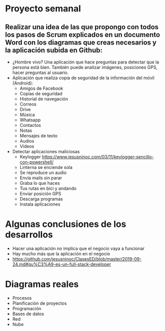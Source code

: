 # Proyecto semanal
## Realizar una idea de las que propongo con todos los pasos de Scrum explicados en un documento Word con los diagramas que creas necesarios y la aplicación subida en Github:
- ¿Hombre vivo? Una aplicación que hace preguntas para detectar que la persona está bien. También puede analizar imágenes, posiciones GPS, hacer preguntas al usuario.
- Aplicación que realiza copia de seguridad de la información del móvil (Android):
  - Amigos de Facebook
  - Copias de seguridad
  - Historial de navegación
  - Correos
  - Drive
  - Música
  - Whatsapp
  - Contactos
  - Notas
  - Mensajes de texto
  - Audios
  - Vídeos
- Detectar aplicaciones maliciosas
  - Keylogger https://www.jesusninoc.com/03/11/keylogger-sencillo-con-powershell/
  - Linterna se enciende sola
  - Se reproduce un audio
  - Envía mails sin parar
  - Graba lo que haces
  - Tus rutas en bici y andando
  - Enviar posición GPS
  - Descarga programas
  - Instala aplicaciones

# Algunas conclusiones de los desarrollos
- Hacer una aplicación no implica que el negocio vaya a funcionar
- Hay mucho más que la aplicación en el negocio
- https://github.com/jesusninoc/ClasesED/blob/master/2019-09-24.md#qu%C3%A9-es-un-full-stack-developer

# Diagramas reales
- Procesos
- Planificación de proyectos
- Programación
- Bases de datos
- Red
- Nube
